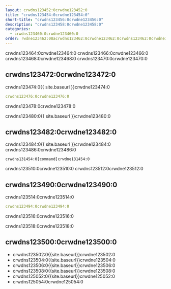 ```yaml
---
layout: crwdns123452:0crwdne123452:0
title: "crwdns123454:0crwdne123454:0"
short-title: "crwdns123456:0crwdne123456:0"
description: "crwdns123458:0crwdne123458:0"
categories:
  - crwdns123460:0crwdne123460:0
order: rwdne123462:08acrwdns123462:0crwdne123462:0crwdns123462:0crwdne123462:04.82crwdns123462:0crwdne123462:0838crwdns123462:0crwdne123462:07crwdns123462:0crwdne123462:0
---
```

crwdns123464:0crwdne123464:0 crwdns123466:0crwdne123466:0 crwdns123468:0crwdne123468:0 crwdns123470:0crwdne123470:0

## crwdns123472:0crwdne123472:0

crwdns123474:0{{ site.baseurl }}crwdne123474:0

```yaml
crwdns123476:0crwdne123476:0
```

crwdns123478:0crwdne123478:0

crwdns123480:0{{ site.baseurl }}crwdne123480:0

## crwdns123482:0crwdne123482:0

crwdns123484:0{{ site.baseurl }}crwdne123484:0 crwdns123486:0crwdne123486:0

    crwdns131454:0[command]crwdne131454:0
    

crwdns123510:0crwdne123510:0 crwdns123512:0crwdne123512:0

## crwdns123490:0crwdne123490:0

crwdns123514:0crwdne123514:0

```yaml
crwdns123494:0crwdne123494:0
```

crwdns123516:0crwdne123516:0

crwdns123518:0crwdne123518:0

## crwdns123500:0crwdne123500:0

- crwdns123502:0{{site.baseurl}}crwdne123502:0
- crwdns123504:0{{site.baseurl}}crwdne123504:0
- crwdns123506:0{{site.baseurl}}crwdne123506:0
- crwdns123508:0{{site.baseurl}}crwdne123508:0
- crwdns125052:0{{site.baseurl}}crwdne125052:0
- crwdns125054:0crwdne125054:0